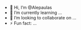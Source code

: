 - 👋 Hi, I’m @Alepaulas
- 🌱 I’m currently learning ...
- 💞️ I’m looking to collaborate on ...
- ⚡ Fun fact: ...

<!---
![Exemplo GIF](https://media.giphy.com/media/qgQUggAC3Pfv687qPC/giphy.gif)
--->
